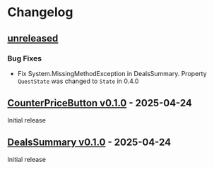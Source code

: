 # Changelog

## [unreleased]
### Bug Fixes
- Fix System.MissingMethodException in DealsSummary. Property `QuestState` was changed to `State` in 0.4.0

## [CounterPriceButton v0.1.0] - 2025-04-24
Initial release

## [DealsSummary v0.1.0] - 2025-04-24
Initial release

[unreleased]: https://github.com/rfvgyhn/schedule-one-mods/compare/v0.1.0...HEAD
[CounterPriceButton v0.1.0]: https://github.com/rfvgyhn/schedule-one-mods/compare/a29ebf89...CounterPriceButton-v0.1.0
[DealsSummary v0.1.0]: https://github.com/rfvgyhn/schedule-one-mods/compare/a29ebf89...DealsSummary-v0.1.0
